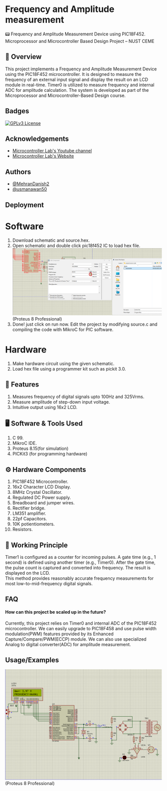 # Frequency and Amplitude measurement 
📟 Frequency and Amplitude Measurement Device using PIC18F452.
Microprocessor and Microcontroller Based Design Project – NUST CEME

## 🔧 Overview
This project implements a Frequency and Amplitude Measurement Device using the PIC18F452 microcontroller. It is designed to measure the frequency of an external input signal and display the result on an LCD module in real-time. Timer0 is utilized to measure frequency and internal ADC for amplitude calculation. The system is developed as part of the Microprocessor and Microcontroller-Based Design course.

## Badges

[![GPLv3 License](https://img.shields.io/badge/License-GPL%20v3-yellow.svg)](https://opensource.org/licenses/)


## Acknowledgements

 - [Microcontroller Lab's Youtube channel](https://www.youtube.com/@Microcontrollerslab)
 - [Microcontroller Lab's Website](https://microcontrollerslab.com/)

## Authors
- [@MehranDanish2](https://github.com/MehranDanish2.git)
- [@usmanawan50](https://github.com/usmanawan50/usmanawan50.git)

## Deployment

# Software 
1. Download schematic and source.hex.<br>
2. Open schematic and double click pic18f452 IC to load hex file.<br>
![Demo GIF](extraz/select.gif)
<br>(Proteus 8 Professional)
3. Done! just click on run now. Edit the project by modifying source.c and compiling the code with MikroC for PIC software.

# Hardware
1. Make hardware circuit using the given schematic.<br>
2. Load hex file using a programmer kit such as pickit 3.0.
  
## 📌 Features
1. Measures frequency of digital signals upto 100Hz and 325Vrms.<br>
2. Measure amplitude of step-down input voltage.<br>
3. Intuitive output using 16x2 LCD.

## 🖥 Software & Tools Used
1. C 99.<br>
2. MikroC IDE.<br>
3. Proteus 8.15(for simulation)
4. PICKit3 (for programming hardware)

## ⚙ Hardware Components
1. PIC18F452 Microcontroller.<br>
2. 16x2 Character LCD Display.<br>
3. 8MHz Crystal Oscillator.<br>
4. Regulated DC Power supply.<br>
5. Breadboard and jumper wires.<br>
6. Rectifier bridge.<br>
7. LM351 amplifier.<br>
8. 22pf Capacitors.<br>
9. 10K potientiometers.<br>
10. Resistors.

## 🧠 Working Principle
Timer1 is configured as a counter for incoming pulses. A gate time (e.g., 1 second) is defined using another timer (e.g., Timer0). After the gate time, the pulse count is captured and converted into frequency.
The result is displayed on the LCD.<br>
This method provides reasonably accurate frequency measurements for most low-to-mid-frequency digital signals.

## FAQ

#### How can this project be scaled up in the future?

Currently, this project relies on Timer0 and internal ADC of the PIC18F452 microcontroller. We can easily upgrade to PIC18F458 and use  pulse width modulation(PWM) features provided by its Enhanced Capture/Compare/PWM(ECCP) module. We can also use specialized Analog to digital converter(ADC) for amplitude measurement.

## Usage/Examples

![Demo GIF](extraz/output.gif)
<br>(Proteus 8 Professional)


